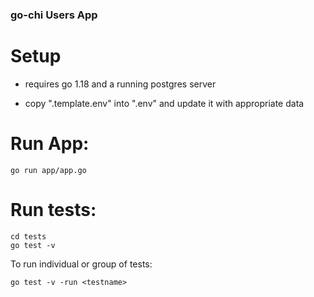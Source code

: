 ### go-chi Users App

# Setup

- requires go 1.18 and a running postgres server

- copy ".template.env" into ".env" and update it with appropriate data

# Run App:

    go run app/app.go

# Run tests:

    cd tests
    go test -v

  To run individual or group of tests:

    go test -v -run <testname>
